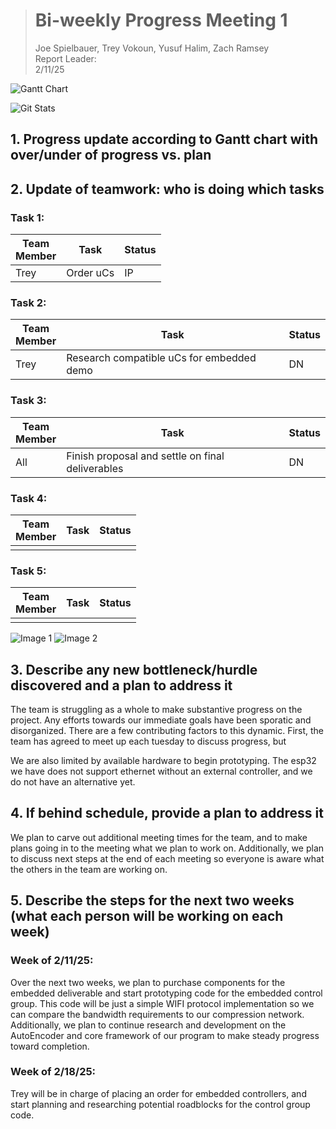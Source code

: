 > # Bi-weekly Progress Meeting 1   
> Joe Spielbauer, Trey Vokoun, Yusuf Halim, Zach Ramsey  
> Report Leader:  
> 2/11/25  

![Gantt Chart](link)

![Git Stats](link) <!--if there is a software component-->

## 1. Progress update according to Gantt chart with over/under of progress vs. plan


## 2. Update of teamwork: who is doing which tasks
### Task 1:


Team<br>Member | Task      | Status
---------------|-----------|-------
  Trey         | Order uCs |  IP

### Task 2:


Team<br>Member | Task                                      | Status
---------------|-------------------------------------------|-------
  Trey         | Research compatible uCs for embedded demo |  DN

### Task 3:


Team<br>Member | Task                                             | Status
---------------|--------------------------------------------------|-------
  All          | Finish proposal and settle on final deliverables | DN

### Task 4:


Team<br>Member | Task | Status
---------------|------|-------
  |  | 

### Task 5:


Team<br>Member | Task | Status
---------------|------|-------
  |  | 

  
![Image 1](link)
![Image 2](link)

## 3. Describe any new bottleneck/hurdle discovered and a plan to address it
The team is struggling as a whole to make substantive progress on the project. Any efforts towards our immediate goals have been sporatic and disorganized. There are a few contributing factors to this dynamic. First, the team has agreed to meet up each tuesday to discuss progress, but 

We are also limited by available hardware to begin prototyping. The esp32 we have does not support ethernet without an external controller, and we do not have an alternative yet.

## 4. If behind schedule, provide a plan to address it
We plan to carve out additional meeting times for the team, and to make plans going in to the meeting what we plan to work on. Additionally, we plan to discuss next steps at the end of each meeting so everyone is aware what the others in the team are working on. 


## 5. Describe the steps for the next two weeks (what each person will be working on each week)
### Week of 2/11/25:
Over the next two weeks, we plan to purchase components for the embedded deliverable and start prototyping code for the embedded control group. This code will be just a simple WIFI protocol implementation so we can compare the bandwidth requirements to our compression network. 
Additionally, we plan to continue research and development on the AutoEncoder and core framework of our program to make steady progress toward completion.

### Week of 2/18/25:
Trey will be in charge of placing an order for embedded controllers, and start planning and researching potential roadblocks for the control group code.

